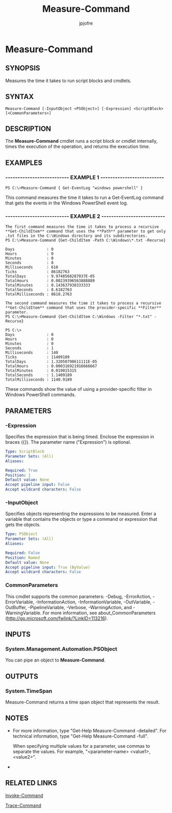 ﻿---
author: jpjofre
description: 
external help file: Microsoft.PowerShell.Commands.Utility.dll-Help.xml
keywords: powershell, cmdlet
manager: carolz
ms.date: 2016-09-20
ms.prod: powershell
ms.technology: powershell
ms.topic: reference
online version: http://go.microsoft.com/fwlink/?LinkID=113348
schema: 2.0.0
title: Measure-Command
---

# Measure-Command
## SYNOPSIS
Measures the time it takes to run script blocks and cmdlets.
## SYNTAX

```
Measure-Command [-InputObject <PSObject>] [-Expression] <ScriptBlock> [<CommonParameters>]
```

## DESCRIPTION
The **Measure-Command** cmdlet runs a script block or cmdlet internally, times the execution of the operation, and returns the execution time.
## EXAMPLES

### -------------------------- EXAMPLE 1 --------------------------
```
PS C:\>Measure-Command { Get-EventLog "windows powershell" }
```

This command measures the time it takes to run a Get-EventLog command that gets the events in the Windows PowerShell event log.
### -------------------------- EXAMPLE 2 --------------------------
```
The first command measures the time it takes to process a recursive **Get-ChildItem** command that uses the **Path** parameter to get only .txt files in the C:\Windows directory and its subdirectories.
PS C:\>Measure-Command {Get-ChildItem -Path C:\Windows\*.txt -Recurse}

Days              : 0
Hours             : 0
Minutes           : 0
Seconds           : 8
Milliseconds      : 618
Ticks             : 86182763
TotalDays         : 9.9748568287037E-05
TotalHours        : 0.00239396563888889
TotalMinutes      : 0.143637938333333
TotalSeconds      : 8.6182763
TotalMilliseconds : 8618.2763

The second command measures the time it takes to process a recursive **Get-ChildItem** command that uses the provider-specific **Filter** parameter.
PS C:\>Measure-Command {Get-ChildItem C:\Windows -Filter "*.txt" -Recurse}

PS C:\>
Days              : 0
Hours             : 0
Minutes           : 0
Seconds           : 1
Milliseconds      : 140
Ticks             : 11409189
TotalDays         : 1.32050798611111E-05
TotalHours        : 0.000316921916666667
TotalMinutes      : 0.019015315
TotalSeconds      : 1.1409189
TotalMilliseconds : 1140.9189
```

These commands show the value of using a provider-specific filter in Windows PowerShell commands.
## PARAMETERS

### -Expression
Specifies the expression that is being timed.
Enclose the expression in braces ({}).
The parameter name ("Expression") is optional.

```yaml
Type: ScriptBlock
Parameter Sets: (All)
Aliases: 

Required: True
Position: 1
Default value: None
Accept pipeline input: False
Accept wildcard characters: False
```

### -InputObject
Specifies objects representing the expressions to be measured.
Enter a variable that contains the objects or type a command or expression that gets the objects.

```yaml
Type: PSObject
Parameter Sets: (All)
Aliases: 

Required: False
Position: Named
Default value: None
Accept pipeline input: True (ByValue)
Accept wildcard characters: False
```

### CommonParameters
This cmdlet supports the common parameters: -Debug, -ErrorAction, -ErrorVariable, -InformationAction, -InformationVariable, -OutVariable, -OutBuffer, -PipelineVariable, -Verbose, -WarningAction, and -WarningVariable. For more information, see about_CommonParameters (http://go.microsoft.com/fwlink/?LinkID=113216).
## INPUTS

### System.Management.Automation.PSObject
You can pipe an object to **Measure-Command**.
## OUTPUTS

### System.TimeSpan
Measure-Command returns a time span object that represents the result.
## NOTES
* For more information, type "Get-Help Measure-Command -detailed". For technical information, type "Get-Help Measure-Command -full".

  When specifying multiple values for a parameter, use commas to separate the values.
For example, "\<parameter-name\> \<value1\>, \<value2\>".

*
## RELATED LINKS

[Invoke-Command](..\Microsoft.PowerShell.Core\Invoke-Command.md)

[Trace-Command](.\Trace-Command.md)

